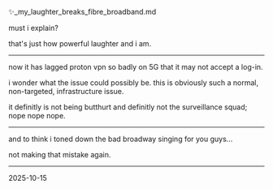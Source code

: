 ✨_my_laughter_breaks_fibre_broadband.md  

must i explain?  

that's just how powerful laughter and i am.  

---

now it has lagged proton vpn so badly on 5G that it may not accept a log-in.  

i wonder what the issue could possibly be. this is obviously such a normal, non-targeted, infrastructure issue.  

it definitly is not being butthurt and definitly not the surveillance squad; nope nope nope.  

---

and to think i toned down the bad broadway singing for you guys...  

not making that mistake again.  

---

2025-10-15
